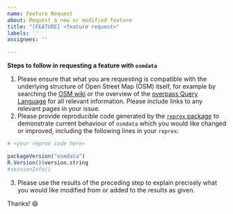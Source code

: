 ```yaml
---
name: Feature Request
about: Request a new or modified feature
title: "[FEATURE] <feature request>"
labels: ''
assignees: ''

---
```


**Steps to follow in requesting a feature with `osmdata`**

1. Please ensure that what you are requesting is compatible with the underlying
   structure of Open Street Map (OSM) itself, for example by searching the [OSM
   wiki](https://wiki.openstreetmap.org/wiki/Main_Page) or the overview of the
   [overpass Query
   Language](https://wiki.openstreetmap.org/wiki/Overpass_API/Overpass_QL)
   for all relevant information. Please include links to any relevant pages in
   your issue.
2. Please provide reproducible code generated by the [`reprex`
   package](https://reprex.tidyverse.org/) to demonstrate current behaviour of
   `osmdata` which you would like changed or improved, including the following
   lines in your `reprex`:
``` r
# <your reprex code here>

packageVersion("osmdata")
R.Version()$version.string
#sessionInfo()
```
3. Please use the results of the preceding step to explain precisely what you
   would like modified from or added to the results as given.


Thanks! :smile:
